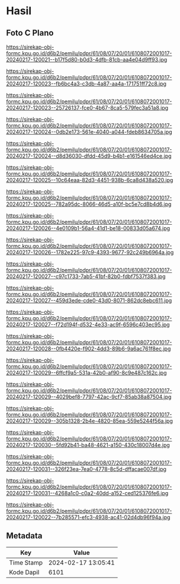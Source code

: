 # Hasil

## Foto C Plano

https://sirekap-obj-formc.kpu.go.id/d6b2/pemilu/pdpr/61/08/07/20/01/6108072001017-20240217-120021--b17f5d80-b0d3-4dfb-81cb-aa4e04d9ff93.jpg

https://sirekap-obj-formc.kpu.go.id/d6b2/pemilu/pdpr/61/08/07/20/01/6108072001017-20240217-120023--fb6bc4a3-c3db-4a87-aa4a-171751ff72c8.jpg

https://sirekap-obj-formc.kpu.go.id/d6b2/pemilu/pdpr/61/08/07/20/01/6108072001017-20240217-120023--25726137-fce0-4b67-8ca5-579fec3a51a8.jpg

https://sirekap-obj-formc.kpu.go.id/d6b2/pemilu/pdpr/61/08/07/20/01/6108072001017-20240217-120024--0db2e173-561e-4040-a044-fdeb8634705a.jpg

https://sirekap-obj-formc.kpu.go.id/d6b2/pemilu/pdpr/61/08/07/20/01/6108072001017-20240217-120024--d8d36030-dfdd-45d9-b4b1-e161546ed4ce.jpg

https://sirekap-obj-formc.kpu.go.id/d6b2/pemilu/pdpr/61/08/07/20/01/6108072001017-20240217-120025--10c64eaa-82d3-4451-938b-6ca8d438a520.jpg

https://sirekap-obj-formc.kpu.go.id/d6b2/pemilu/pdpr/61/08/07/20/01/6108072001017-20240217-120025--782a95dc-8066-46d5-a10f-bc5e7cd8b4d6.jpg

https://sirekap-obj-formc.kpu.go.id/d6b2/pemilu/pdpr/61/08/07/20/01/6108072001017-20240217-120026--4e0109b1-56a4-41d1-be18-00833d05a674.jpg

https://sirekap-obj-formc.kpu.go.id/d6b2/pemilu/pdpr/61/08/07/20/01/6108072001017-20240217-120026--1782e225-97c9-4393-9677-92c249b6964a.jpg

https://sirekap-obj-formc.kpu.go.id/d6b2/pemilu/pdpr/61/08/07/20/01/6108072001017-20240217-120027--c97c1733-7ab5-41bf-82b0-fdbf7537f383.jpg

https://sirekap-obj-formc.kpu.go.id/d6b2/pemilu/pdpr/61/08/07/20/01/6108072001017-20240217-120027--459d3ede-cde0-43d0-8071-862dc8ebc611.jpg

https://sirekap-obj-formc.kpu.go.id/d6b2/pemilu/pdpr/61/08/07/20/01/6108072001017-20240217-120027--f72d194f-d532-4e33-ac9f-6596c403ec95.jpg

https://sirekap-obj-formc.kpu.go.id/d6b2/pemilu/pdpr/61/08/07/20/01/6108072001017-20240217-120028--0fb4420e-f902-4dd3-89b6-9a6ac761f8ec.jpg

https://sirekap-obj-formc.kpu.go.id/d6b2/pemilu/pdpr/61/08/07/20/01/6108072001017-20240217-120029--6ffcf9a5-531a-42b0-af90-8c9e487c162c.jpg

https://sirekap-obj-formc.kpu.go.id/d6b2/pemilu/pdpr/61/08/07/20/01/6108072001017-20240217-120029--4029bef8-7797-42ac-9cf7-85ab38a87504.jpg

https://sirekap-obj-formc.kpu.go.id/d6b2/pemilu/pdpr/61/08/07/20/01/6108072001017-20240217-120029--305b1328-2b4e-4820-85ea-559e5244f56a.jpg

https://sirekap-obj-formc.kpu.go.id/d6b2/pemilu/pdpr/61/08/07/20/01/6108072001017-20240217-120030--5fd92b41-ba48-4621-a150-430c18007d4e.jpg

https://sirekap-obj-formc.kpu.go.id/d6b2/pemilu/pdpr/61/08/07/20/01/6108072001017-20240217-120031--326f23ea-7ea0-4778-8c5d-dffacae007df.jpg

https://sirekap-obj-formc.kpu.go.id/d6b2/pemilu/pdpr/61/08/07/20/01/6108072001017-20240217-120031--4268a1c0-c0a2-40dd-a152-ced125376fe6.jpg

https://sirekap-obj-formc.kpu.go.id/d6b2/pemilu/pdpr/61/08/07/20/01/6108072001017-20240217-120022--7b285571-efc3-4938-ac41-02d4db96f94a.jpg


## Metadata

| Key        | Value               |
| ---------- | ------------------- |
| Time Stamp | 2024-02-17 13:05:41 |
| Kode Dapil | 6101                |




